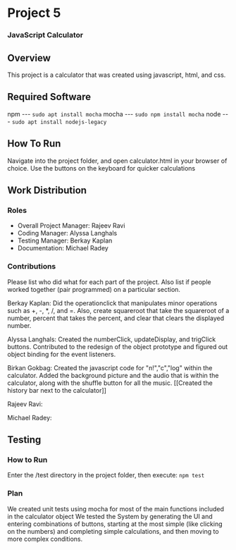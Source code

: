# Project 5
### JavaScript Calculator

## Overview
This project is a calculator that was created using javascript, html, and css.

## Required Software
npm --- `sudo apt install mocha`
mocha --- `sudo npm install mocha`
node --- `sudo apt install nodejs-legacy`


## How To Run
Navigate into the project folder, and open calculator.html in your browser of choice.
Use the buttons on the keyboard for quicker calculations

## Work Distribution
### Roles
* Overall Project Manager: Rajeev Ravi
* Coding Manager: Alyssa Langhals
* Testing Manager: Berkay Kaplan  
* Documentation: Michael Radey

### Contributions
Please list who did what for each part of the project.
Also list if people worked together (pair programmed) on a particular section.

Berkay Kaplan: Did the operationclick that manipulates minor operations such as +, -, *, /, and =. Also, create squareroot that take the squareroot of a number, percent that takes the percent, and clear that clears the displayed number.  

Alyssa Langhals: Created the numberClick, updateDisplay, and trigClick buttons. Contributed to the redesign of the object prototype and figured out object binding for the event listeners.

Birkan Gokbag: Created the javascript code for "n!","c","log" within the calculator. Added the background picture and the audio that is within the calculator, along with the shuffle button for all the music. [[Created the history bar next to the calculator]]

Rajeev Ravi:

Michael Radey:


## Testing
### How to Run
Enter the /test directory in the project folder, then execute:
`npm test`
### Plan
We created unit tests using mocha for most of the main functions included in the calculator object
We tested the System by generating the UI and entering combinations of buttons, starting at the most simple (like clicking on the numbers) and completing simple calculations, and then moving to more complex conditions.
